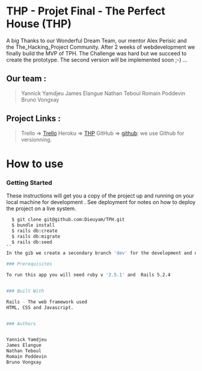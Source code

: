 # THP - Projet Final - The Perfect House (THP)

A big Thanks to our Wonderful Dream Team, our mentor Alex Perisic and the The_Hacking_Project Community.
After 2 weeks of webdevelopment we finally build the MVP of TPH.
The Challenge was hard but we succeed to create the prototype.
The second version will be implemented soon ;-) ...

## Our team :

> Yannick Yamdjeu
> James Elangue
> Nathan Teboul
> Romain Poddevin
> Bruno Vongxay

## Project Links :

> Trello => [Trello](https://trello.com/b/MpgjMyDQ/projet-theperfecthouse-thp)
> Heroku => [THP](https://the-perfect-house.herokuapp.com/)
> GitHub => [github](https://github.com/Dieuyam/TPH): we use Github for versionning.

# How to use 

### Getting Started

These instructions will get you a copy of the project up and running on your local machine for development
. See deployment for notes on how to deploy the project on a live system.
```bash
  $ git clone git@github.com:Dieuyam/TPH.git
  $ bundle install
  $ rails db:create
  $ rails db:migrate
  $ rails db:seed
``
In the gib we create a secondary branch 'dev' for the development and others branches for the functionnalities.`

### Prerequisites

To run this app you will need ruby v '2.5.1' and  Rails 5.2.4


### Built With

Rails - The web framework used
HTML, CSS and Javascript.


### Authors


Yannick Yamdjeu
James Elangue
Nathan Teboul
Romain Poddevin
Bruno Vongxay


